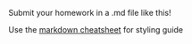 Submit your homework in a .md file like this!

Use the [markdown cheatsheet](https://github.com/adam-p/markdown-here/wiki/Markdown-Cheatsheet) for styling guide